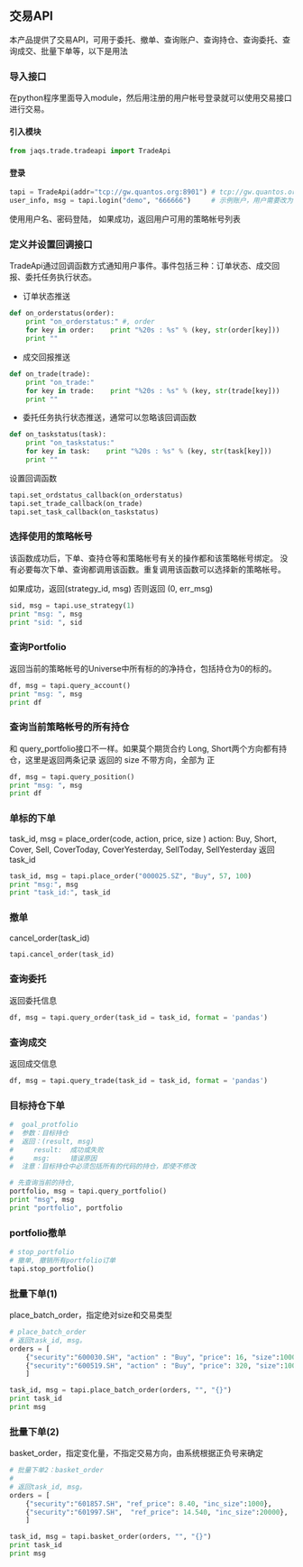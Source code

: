 ## 交易API

本产品提供了交易API，可用于委托、撤单、查询账户、查询持仓、查询委托、查询成交、批量下单等，以下是用法

### 导入接口

在python程序里面导入module，然后用注册的用户帐号登录就可以使用交易接口进行交易。

#### 引入模块

```python
from jaqs.trade.tradeapi import TradeApi
```
#### 登录
```python
tapi = TradeApi(addr="tcp://gw.quantos.org:8901") # tcp://gw.quantos.org:8901是仿真系统地址
user_info, msg = tapi.login("demo", "666666")     # 示例账户，用户需要改为自己注册的账户
```

使用用户名、密码登陆， 如果成功，返回用户可用的策略帐号列表

### 定义并设置回调接口

TradeApi通过回调函数方式通知用户事件。事件包括三种：订单状态、成交回报、委托任务执行状态。

- 订单状态推送
```python
def on_orderstatus(order):
    print "on_orderstatus:" #, order
    for key in order:    print "%20s : %s" % (key, str(order[key]))
    print ""
```

- 成交回报推送
```python
def on_trade(trade):
    print "on_trade:"
    for key in trade:    print "%20s : %s" % (key, str(trade[key]))
    print ""
```

- 委托任务执行状态推送，通常可以忽略该回调函数
```python
def on_taskstatus(task):
    print "on_taskstatus:"
    for key in task:    print "%20s : %s" % (key, str(task[key]))
    print ""
```

设置回调函数
```python
tapi.set_ordstatus_callback(on_orderstatus)
tapi.set_trade_callback(on_trade)
tapi.set_task_callback(on_taskstatus)
```

### 选择使用的策略帐号

该函数成功后，下单、查持仓等和策略帐号有关的操作都和该策略帐号绑定。
没有必要每次下单、查询都调用该函数。重复调用该函数可以选择新的策略帐号。

如果成功，返回(strategy_id, msg)
否则返回 (0, err_msg)
```python
sid, msg = tapi.use_strategy(1)
print "msg: ", msg
print "sid: ", sid    
```

### 查询Portfolio
返回当前的策略帐号的Universe中所有标的的净持仓，包括持仓为0的标的。
```python
df, msg = tapi.query_account()
print "msg: ", msg
print df    
```

### 查询当前策略帐号的所有持仓
和 query_portfolio接口不一样。如果莫个期货合约 Long, Short两个方向都有持仓，这里是返回两条记录
返回的 size 不带方向，全部为 正
```python
df, msg = tapi.query_position()
print "msg: ", msg
print df
```

### 单标的下单
task_id, msg = place_order(code, action, price, size )
action:  Buy, Short, Cover, Sell, CoverToday, CoverYesterday, SellToday, SellYesterday
返回 task_id

```python
task_id, msg = tapi.place_order("000025.SZ", "Buy", 57, 100)
print "msg:", msg
print "task_id:", task_id
```

### 撤单
cancel_order(task_id)
```python
tapi.cancel_order(task_id)
```

### 查询委托
返回委托信息
```python
df, msg = tapi.query_order(task_id = task_id, format = 'pandas')
```

### 查询成交
返回成交信息
```python
df, msg = tapi.query_trade(task_id = task_id, format = 'pandas')
```

### 目标持仓下单
```python
#  goal_protfolio
#  参数：目标持仓
#  返回：(result, msg)
#     result:  成功或失败
#     msg:     错误原因
#  注意：目标持仓中必须包括所有的代码的持仓，即使不修改

# 先查询当前的持仓, 
portfolio, msg = tapi.query_portfolio()
print "msg", msg
print "portfolio", portfolio
```

### portfolio撤单
```python
# stop_portfolio
# 撤单, 撤销所有portfolio订单
tapi.stop_portfolio()
````

### 批量下单(1)
place_batch_order，指定绝对size和交易类型
```python
# place_batch_order
# 返回task_id, msg。
orders = [ 
    {"security":"600030.SH", "action" : "Buy", "price": 16, "size":1000},
    {"security":"600519.SH", "action" : "Buy", "price": 320, "size":1000},
    ]

task_id, msg = tapi.place_batch_order(orders, "", "{}")
print task_id
print msg    
```

### 批量下单(2)
basket_order，指定变化量，不指定交易方向，由系统根据正负号来确定
```python
# 批量下单2：basket_order
#
# 返回task_id, msg。
orders = [ 
    {"security":"601857.SH", "ref_price": 8.40, "inc_size":1000},
    {"security":"601997.SH",  "ref_price": 14.540, "inc_size":20000},
    ]

task_id, msg = tapi.basket_order(orders, "", "{}")
print task_id
print msg
```
